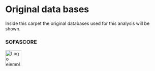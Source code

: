 # Original data bases #

Inside this carpet the original databases used for this analysis will be shown.

### SOFASCORE ###

<a href="https://www.sofascore.com/es/">
    <img src="https://play-lh.googleusercontent.com/ioue-6Mk6Gsin6zqeGilTVKlwk4sa8tZtzlsVDKYa3ZcvCjWgem-4noASh1Hms6GQAQ=w480-h960-rw" alt="Logo ejemplo" width="50" />
</a>


